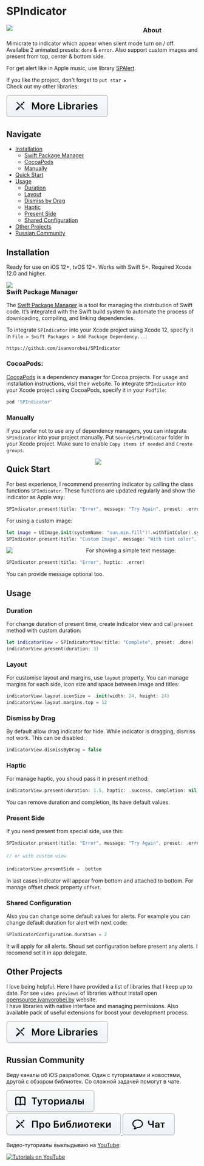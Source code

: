 # SPIndicator

<img align="left" src="https://github.com/ivanvorobei/SPIndicator/blob/main/Assets/Readme/preview-v1.jpg" width="360"/>

### About

Mimicrate to indicator which appear when silent mode turn on / off. Availalbe 2 animated presets: `done` & `error`.  Also support custom images and present from top, center & bottom side.

For get alert like in Apple music, use library [SPAlert](https://github.com/ivanvorobei/SPAlert).

If you like the project, don't forget to `put star ★`<br>Check out my other libraries:

<p float="left">
    <a href="https://opensource.ivanvorobei.by">
        <img src="https://github.com/ivanvorobei/Readme/blob/main/Buttons/more-libraries.svg">
    </a>
</p>

## Navigate

- [Installation](#installation)
    - [Swift Package Manager](#swift-package-manager)
    - [CocoaPods](#cocoapods)
    - [Manually](#manually)
- [Quick Start](#quick-start)
- [Usage](#usage)
    - [Duration](#duration)
    - [Layout](#layout)
    - [Dismiss by Drag](#dismiss-by-drag)
    - [Haptic](#haptic)
    - [Present Side](#present-side)
    - [Shared Configuration](#shared-configuration)
- [Other Projects](#other-projects)
- [Russian Community](#russian-community)

## Installation

Ready for use on iOS 12+, tvOS 12+. Works with Swift 5+. Required Xcode 12.0 and higher.

<img align="right" src="https://github.com/ivanvorobei/SPIndicator/blob/main/Assets/Readme/spm-install-preview.png" width="520"/>

### Swift Package Manager

The [Swift Package Manager](https://swift.org/package-manager/) is a tool for managing the distribution of Swift code. It’s integrated with the Swift build system to automate the process of downloading, compiling, and linking dependencies.

To integrate `SPIndicator` into your Xcode project using Xcode 12, specify it in `File > Swift Packages > Add Package Dependency...`:

```ogdl
https://github.com/ivanvorobei/SPIndicator
```

### CocoaPods:

[CocoaPods](https://cocoapods.org) is a dependency manager for Cocoa projects. For usage and installation instructions, visit their website. To integrate `SPIndicator` into your Xcode project using CocoaPods, specify it in your `Podfile`:

```ruby
pod 'SPIndicator'
```

### Manually

If you prefer not to use any of dependency managers, you can integrate `SPIndicator` into your project manually. Put `Sources/SPIndicator` folder in your Xcode project. Make sure to enable `Copy items if needed` and `Create groups`.

<img align="right" src="https://github.com/ivanvorobei/SPIndicator/blob/main/Assets/Readme/error-preview.svg" width="270"/>

## Quick Start

For best experience, I recommend presenting indicator by calling the class functions `SPIndicator`. These functions are updated regularly and show the indicator as Apple way: 

```swift
SPIndicator.present(title: "Error", message: "Try Again", preset: .error)
```

For using a custom image:

```swift 
let image = UIImage.init(systemName: "sun.min.fill")!.withTintColor(.systemYellow, renderingMode: .alwaysOriginal)
SPIndicator.present(title: "Custom Image", message: "With tint color", preset: .custom(image)))
```

<img align="left" src="https://github.com/ivanvorobei/SPIndicator/blob/main/Assets/Readme/message-only-preview.svg" width="210"/>

For showing a simple text message:

```swift 
SPIndicator.present(title: "Error", haptic: .error)
```
You can provide message optional too.

## Usage

### Duration

For change duration of present time, create indicator view and call `present` method with custom duration:

```swift
let indicatorView = SPIndicatorView(title: "Complete", preset: .done)
indicatorView.present(duration: 3)
```

### Layout

For customise layout and margins, use `layout` property. You can manage margins for each side, icon size and space between image and titles:

```swift
indicatorView.layout.iconSize = .init(width: 24, height: 24)
indicatorView.layout.margins.top = 12
```

### Dismiss by Drag

By default allow drag indicator for hide. While indicator is dragging, dismiss not work. This can be disabled:

```swift
indicatorView.dismissByDrag = false
```

### Haptic

For manage haptic, you shoud pass it in present method:

```swift
indicatorView.present(duration: 1.5, haptic: .success, completion: nil)
```

You can remove duration and completion, its have default values.

### Present Side

If you need present from special side, use this: 

```swift
SPIndicator.present(title: "Error", message: "Try Again", preset: .error, from: .bottom)

// or with custom view

indicatorView.presentSide = .bottom
```
In last cases indicator will appear from bottom and attached to bottom. For manage offset check property `offset`.

### Shared Configuration

Also you can change some default values for alerts. For example you can change default duration for alert with next code:

```swift
SPIndicatorConfiguration.duration = 2
```

It will apply for all alerts. Shoud set configuration before present any alerts. I recomend set it in app delegate.

## Other Projects

I love being helpful. Here I have provided a list of libraries that I keep up to date. For see `video previews` of libraries without install open [opensource.ivanvorobei.by](https://opensource.ivanvorobei.by) website.<br>
I have libraries with native interface and managing permissions. Also available pack of useful extensions for boost your development process.

<p float="left">
    <a href="https://opensource.ivanvorobei.by">
        <img src="https://github.com/ivanvorobei/Readme/blob/main/Buttons/more-libraries.svg">
    </a>
</p>

## Russian Community

Веду каналы об iOS разработке. Один с туториалами и новостями, другой с обзором библиотек. Со сложной задачей помогут в чате.

<p float="left">
    <a href="https://sparrowcode.by/telegram/channel">
        <img src="https://github.com/ivanvorobei/Readme/blob/main/Buttons/russian-community-tutorials.svg">
    </a>
    <a href="https://sparrowcode.by/telegram/libs">
        <img src="https://github.com/ivanvorobei/Readme/blob/main/Buttons/russian-community-libraries.svg">
    </a>
    <a href="https://sparrowcode.by/telegram/chat">
        <img src="https://github.com/ivanvorobei/Readme/blob/main/Buttons/russian-community-chat.svg">
    </a>
</p>

Видео-туториалы выклыдываю на [YouTube](https://sparrowcode.by/youtube):

[![Tutorials on YouTube](https://cdn.ivanvorobei.by/github/readme/youtube-preview.jpg)](https://sparrowcode.by/youtube)
